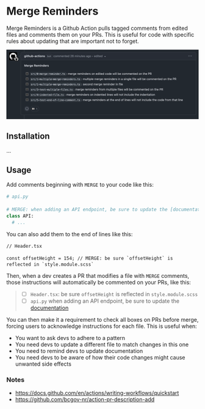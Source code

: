 
# Merge Reminders

Merge Reminders is a Github Action pulls tagged comments from edited files and comments them on your PRs.
This is useful for code with specific rules about updating that are important not to forget.

![Merge Reminders Comment](https://github.com/pjflanagan/merge-reminders/blob/main/readme/comment.png?raw=true)

## Installation

...

## Usage

Add comments beginning with `MERGE` to your code like this:

```py
# api.py

# MERGE: when adding an API endpoint, be sure to update the [documentation](https://docs.example.com)
class API:
  # ...
```

You can also add them to the end of lines like this:

```tsx
// Header.tsx

const offsetHeight = 154; // MERGE: be sure `offsetHeight` is reflected in `style.module.scss`
```

Then, when a dev creates a PR that modifies a file with `MERGE` comments,
those instructions will automatically be commented on your PRs, like this:

> - [ ] `Header.tsx`: be sure `offsetHeight` is reflected in `style.module.scss`
> - [ ] `api.py` when adding an API endpoint, be sure to update the [documentation](https://docs.example.com)

You can then make it a requirement to check all boxes on PRs before merge,
forcing users to acknowledge instructions for each file. This is useful when:
- You want to ask devs to adhere to a pattern
- You need devs to update a different file to match changes in this one
- You need to remind devs to update documentation
- You need devs to be aware of how their code changes might cause unwanted side effects


### Notes

- https://docs.github.com/en/actions/writing-workflows/quickstart 
- https://github.com/bcgov-nr/action-pr-description-add